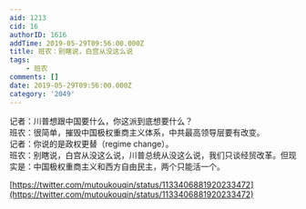 ```yaml
---
aid: 1213
cid: 16
authorID: 1616
addTime: 2019-05-29T09:56:00.000Z
title: 班农：别瞎说，白宫从没这么说
tags:
    - 班农
comments: []
date: 2019-05-29T09:56:00.000Z
category: '2049'
---
```


记者：川普想跟中国要什么，你这派到底想要什么？  
班农：很简单，摧毁中国极权重商主义体系，中共最高领导层要有改变。  
记者：你说的是政权更替（regime change）。  
班农：别瞎说，白宫从没这么说，川普总统从没这么说，我们只谈经贸改革。但现实是：中国极权重商主义和西方自由民主，两个只能活一个。

[https://twitter.com/mutoukouqin/status/1133406881920233472](https://twitter.com/mutoukouqin/status/1133406881920233472)
